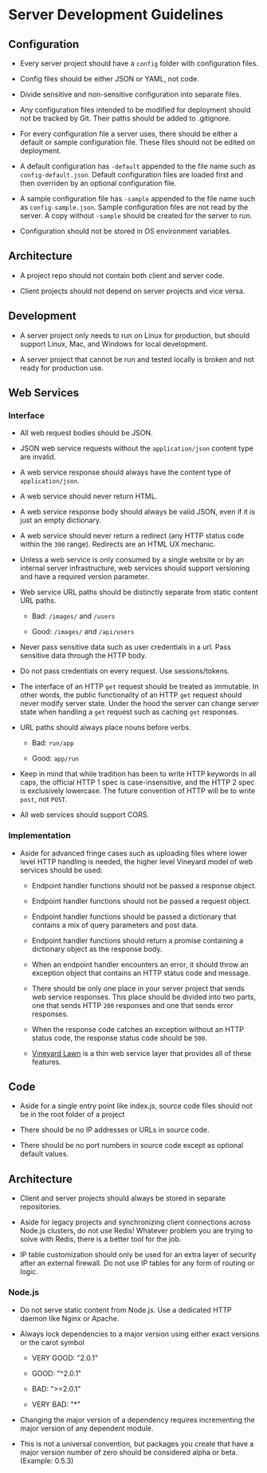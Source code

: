 # Server Development Guidelines


## Configuration

* Every server project should have a ```config``` folder with configuration files.

* Config files should be either JSON or YAML, not code.

* Divide sensitive and non-sensitive configuration into separate files.

* Any configuration files intended to be modified for deployment should not be tracked by Git.  Their paths should be added to .gitignore.

* For every configuration file a server uses, there should be either a default or sample configuration file.  These files should not be edited on deployment.

* A default configuration has ```-default``` appended to the file name such as ```config-default.json```.  Default configuration files are loaded first and then overriden by an optional configuration file.

* A sample configuration file has ```-sample``` appended to the file name such as ```config-sample.json```.  Sample configuration files are not read by the server. A copy without ```-sample``` should be created for the server to run.

* Configuration should not be stored in OS environment variables.


## Architecture

* A project repo should not contain both client and server code.

* Client projects should not depend on server projects and vice versa.


## Development

* A server project only needs to run on Linux for production, but should support Linux, Mac, and Windows for local development.

* A server project that cannot be run and tested locally is broken and not ready for production use.


## Web Services

### Interface

* All web request bodies should be JSON.

* JSON web service requests without the ```application/json``` content type are invalid.

* A web service response should always have the content type of ```application/json```.

* A web service should never return HTML.

* A web service response body should always be valid JSON, even if it is just an empty dictionary.

* A web service should never return a redirect (any HTTP status code within the ```300``` range).  Redirects are an HTML UX mechanic.

* Unless a web service is only consumed by a single website or by an internal server infrastructure, web services should support versioning and have a required version parameter.

* Web service URL paths should be distinctly separate from static content URL paths.

    * Bad: `/images/` and `/users`
    
    * Good:  `/images/` and `/api/users`
    
* Never pass sensitive data such as user credentials in a url.  Pass sensitive data through the HTTP body.

* Do not pass credentials on every request.  Use sessions/tokens.

* The interface of an HTTP `get` request should be treated as immutable.  In other words, the public functionality of an HTTP `get` request should never modify server state.  Under the hood the server can change server state when handling a `get` request such as caching `get` responses.
 
* URL paths should always place nouns before verbs.
    
    * Bad: `run/app`
    
    * Good: `app/run`
    
* Keep in mind that while tradition has been to write HTTP keywords in all caps, the official HTTP 1 spec is case-insensitive, and the HTTP 2 spec is exclusively lowercase. The future convention of HTTP will be to write `post`, not `POST`.
 
* All web services should support CORS.

### Implementation

* Aside for advanced fringe cases such as uploading files where lower level HTTP handling is needed, the higher level Vineyard model of web services should be used:

    * Endpoint handler functions should not be passed a response object.
    
    * Endpoint handler functions should not be passed a request object.
    
    * Endpoint handler functions should be passed a dictionary that contains a mix of query parameters and post data.
    
    * Endpoint handler functions should return a promise containing a dictionary object as the response body.
    
    * When an endpoint handler encounters an error, it should throw an exception object that contains an HTTP status code and message.
     
    * There should be only one place in your server project that sends web service responses.  This place should be divided into two parts, one that sends HTTP ```200``` responses and one that sends error responses.
       
    * When the response code catches an exception without an HTTP status code, the response status code should be ```500```.     
    
    * [Vineyard Lawn](https://github.com/silentorb/vineyard-lawn) is a thin web service layer that provides all of these features.


## Code

* Aside for a single entry point like index.js, source code files should not be in the root folder of a project

* There should be no IP addresses or URLs in source code.

* There should be no port numbers in source code except as optional default values.


## Architecture

* Client and server projects should always be stored in separate repositories.

* Aside for legacy projects and synchronizing client connections across Node.js clusters, do not use Redis!  Whatever problem you are trying to solve with Redis, there is a better tool for the job.

* IP table customization should only be used for an extra layer of security after an external firewall.  Do not use IP tables for any form of routing or logic.


### Node.js

* Do not serve static content from Node.js.  Use a dedicated HTTP daemon like Nginx or Apache.

* Always lock dependencies to a major version using either exact versions or the carot symbol

    * VERY GOOD: "2.0.1"

    * GOOD: "^2.0.1"

    * BAD: ">=2.0.1"

    * VERY BAD: "*"

* Changing the major version of a dependency requires incrementing the major version of any dependent module.

* This is not a universal convention, but packages you create that have a major version number of zero should be considered alpha or beta. (Example: 0.5.3)
